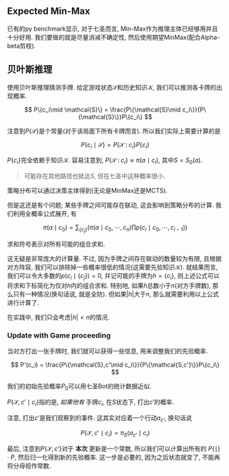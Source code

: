 ## Expected Min-Max

已有的py benchmark显示, 对于七圣而言, Min-Max作为推理主体已经够用并且十分好用. 我们要做的就是尽量消减不确定性, 然后使用期望MinMax(配合Alpha-beta剪枝).

## 贝叶斯推理

使用贝叶斯推理猜测手牌. 给定游戏状态$\mathcal{S}$和历史知识$\mathcal{K}$, 我们可以推测各卡牌的出现概率.

$$
P\{c_i\mid \mathcal{S}\} = \frac{P\{\mathcal{S}\mid c_i\}}{P\{\mathcal{S}\}}P\{c_i\}
$$

注意到$P\{\mathcal{S}\}$是个常量(对于该局面下所有卡牌而言). 所以我们实际上需要计算的是

$$
P\{c_i\mid \mathcal{S}\} = {P\{\mathcal{S}\mid c_i\}}P\{c_i\}
$$

$P\{c_i\}$完全依赖于知识$\mathcal{K}$. 容易注意到, $P\{\mathcal{S}\mid c_i\}\approx \pi(a\mid c_i)$, 其中$S = S_0(a)$.

> 可能存在其他路径也抵达$S$, 但在七圣中这种概率很小.

策略分布可以通过决策主体得到(无论是MinMax还是MCTS).

但是这还是有个问题; 某些手牌之间可能存在联动, 这会影响到策略分布的计算. 我们利用全概率公式展开, 有

$$
\pi(a\mid c_0) = \sum_{\{c_{j}\}}\left(\pi(a\mid c_0,\cdots, c_n)\prod p(c_i\mid c_0,\cdots, c_{i-1})\right)
$$

求和符号表示对所有可能的组合求和.

这无疑是非常庞大的计算量. 不过, 因为手牌之间存在联动的数量较为有限, 且根据对方阵容, 我们可以排除掉一些概率很低的情况(这需要先验知识$\mathcal{K}$). 就结果而言, 我们可以令大多数的$p(c_i\mid \{c_j\}) = 0$, 并记可能的手牌为$h=\{c_i\}$, 则上述公式可以将求和下标简化为仅对$h$内的组合求和. 特别地, 如果$h$总数小于$n$(对方手牌数), 那么只有一种情况(换句话说, 就是全防). 但如果$|h|$大于$n$, 那么就需要利用以上公式进行计算了.

在实践中, 我们只会考虑$|h|<n$的情况. 

### Update with Game proceeding

当对方打出一张手牌时, 我们就可以获得一些信息, 用来调整我们的先验概率.

$$
P'(c_i) = \frac{P\{\mathcal{S},c'\mid c_i\}}{P\{\mathcal{S,c'}\}}P\{c_i\}
$$

我们的初始先验概率$P_0$可以用七圣Bot的统计数据近似.

$P\{\mathcal{S},c'\mid c_i\}$指的是, *如果他有* 手牌$c_i$, 在$S$状态下, 打出$c'$的概率.

注意, 打出$c'$是我们观察到的事件. 这其实对应着一个行动$a_{c'}$, 换句话说

$$
P\{\mathcal{S},c'\mid c_i\} = \pi_{S}(a_{c'}\mid c_i)
$$

最后, 注意到$P\{\mathcal{S}, c'\}$对于 **本次** 更新是一个常数, 所以我们可以计算出所有的 $P\{\mid\}\cdot P$, 然后归一化得到新的先验概率. 这一步是必要的, 因为之后状态就变了, 不能再将分母视作常数.
